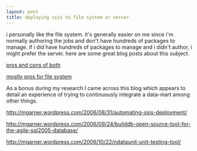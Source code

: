 ```yaml
---
layout: post
title: deploying ssis to file system or server
---
```


i personally like the file system. it's generally easier on me since i'm normally authoring the jobs and don't have hundreds of packages to manage. if i did have hundreds of packages to manage and i didn't author, i might prefer the server. here are some great blog posts about this subject.

[pros and cons of both](http://www.sqljunkies.com/WebLog/knight_reign/archive/2005/05/05/13523.aspx)

[mostly pros for file system](http://blogs.conchango.com/jamiethomson/archive/2006/02/20/2902.aspx)


As a bonus during my research I came across this blog which appears to detail an experience of trying to continuously integrate a data-mart among other things.

http://mgarner.wordpress.com/2006/08/31/automating-ssis-deployment/

http://mgarner.wordpress.com/2006/09/24/builddb-open-source-tool-for-the-agile-sql2005-database/

http://mgarner.wordpress.com/2006/10/22/ndataunit-unit-testing-tool/